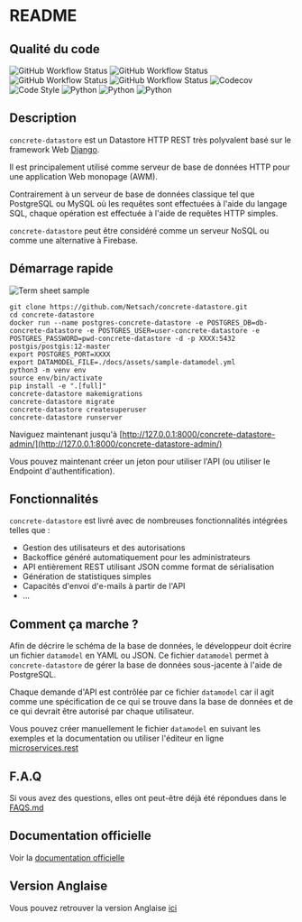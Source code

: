 # README
## Qualité du code

![GitHub Workflow Status](https://img.shields.io/github/workflow/status/Netsach/concrete-datastore/Check%20Bandit?label=security)
![GitHub Workflow Status](https://img.shields.io/github/workflow/status/Netsach/concrete-datastore/Check%20Black?label=black)
![GitHub Workflow Status](https://img.shields.io/github/workflow/status/Netsach/concrete-datastore/Lint?label=lint)
![GitHub Workflow Status](https://img.shields.io/github/workflow/status/Netsach/concrete-datastore/Tests?label=tests)
![Codecov](https://img.shields.io/codecov/c/github/Netsach/concrete-datastore?logo=codecov)
![Code Style](https://img.shields.io/badge/code%20style-black-000000.svg)
![Python](https://img.shields.io/badge/python-3.6-3473A7?logo=python&logoColor=FED646)
![Python](https://img.shields.io/badge/python-3.7-3473A7?logo=python&logoColor=FED646)
![Python](https://img.shields.io/badge/python-3.8-3473A7?logo=python&logoColor=FED646)

## Description

`concrete-datastore` est un Datastore HTTP REST très polyvalent basé sur le framework Web [Django](https://djangoproject.com/).

Il est principalement utilisé comme serveur de base de données HTTP pour une application Web monopage (AWM).

Contrairement à un serveur de base de données classique tel que PostgreSQL ou MySQL où les requêtes sont effectuées à l'aide du langage SQL, chaque opération est effectuée à l'aide de requêtes HTTP simples.

`concrete-datastore` peut être considéré comme un serveur NoSQL ou comme une alternative à Firebase.

## Démarrage rapide

![Term sheet sample](https://concrete-datastore.netsach.org/en/latest/assets/mini-term-sample.svg)

```shell
git clone https://github.com/Netsach/concrete-datastore.git
cd concrete-datastore
docker run --name postgres-concrete-datastore -e POSTGRES_DB=db-concrete-datastore -e POSTGRES_USER=user-concrete-datastore -e POSTGRES_PASSWORD=pwd-concrete-datastore -d -p XXXX:5432 postgis/postgis:12-master
export POSTGRES_PORT=XXXX
export DATAMODEL_FILE=./docs/assets/sample-datamodel.yml
python3 -m venv env
source env/bin/activate
pip install -e ".[full]"
concrete-datastore makemigrations
concrete-datastore migrate
concrete-datastore createsuperuser
concrete-datastore runserver
```

Naviguez maintenant jusqu'à [http://127.0.0.1:8000/concrete-datastore-admin/](http://127.0.0.1:8000/concrete-datastore-admin/)

Vous pouvez maintenant créer un jeton pour utiliser l'API (ou utiliser le Endpoint d'authentification).

## Fonctionnalités

`concrete-datastore` est livré avec de nombreuses fonctionnalités intégrées telles que :

- Gestion des utilisateurs et des autorisations
- Backoffice généré automatiquement pour les administrateurs
- API entièrement REST utilisant JSON comme format de sérialisation
- Génération de statistiques simples
- Capacités d'envoi d'e-mails à partir de l'API
- ...

## Comment ça marche ?

Afin de décrire le schéma de la base de données, le développeur doit écrire un fichier `datamodel` en YAML ou JSON. Ce fichier `datamodel` permet à `concrete-datastore` de gérer la base de données sous-jacente à l'aide de PostgreSQL.

Chaque demande d'API est contrôlée par ce fichier `datamodel` car il agit comme une spécification de ce qui se trouve dans la base de données et de ce qui devrait être autorisé par chaque utilisateur.

Vous pouvez créer manuellement le fichier `datamodel` en suivant les exemples et la documentation ou utiliser l'éditeur en ligne [microservices.rest](https://www.microservices.rest/)

## F.A.Q

Si vous avez des questions, elles ont peut-être déjà été répondues dans le [FAQS.md](FAQS.md)

## Documentation officielle

Voir la [documentation officielle](http://concrete-datastore.netsach.org/)

## Version Anglaise

Vous pouvez retrouver la version Anglaise [ici](README-en.md)